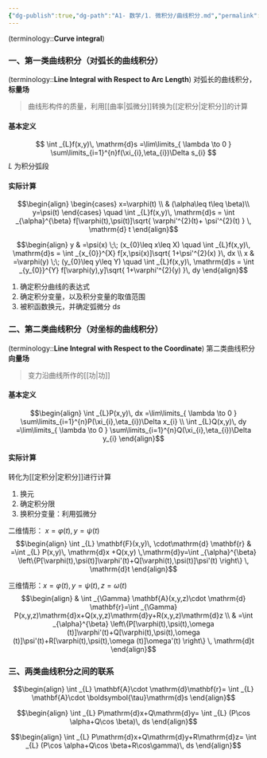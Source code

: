 ```yaml
---
{"dg-publish":true,"dg-path":"A1- 数学/1. 微积分/曲线积分.md","permalink":"/A1- 数学/1. 微积分/曲线积分/","dgPassFrontmatter":true,"noteIcon":"","created":"2024-10-08T23:44:25.893+08:00","updated":"2025-07-20T13:05:52.088+08:00"}
---
```



(terminology::**Curve integral**)

### 一、第一类曲线积分（对弧长的曲线积分）
(terminology::**Line Integral with Respect to Arc Length**)
对弧长的曲线积分，**标量场**
>曲线形构件的质量，利用[[曲率\|弧微分]]转换为[[定积分\|定积分]]的计算

#### 基本定义
$$
\int _{L}f(x,y)\, \mathrm{d}s =\lim\limits_{ \lambda \to 0 } \sum\limits_{i=1}^{n}f(\xi_{i},\eta_{i})\Delta s_{i}
$$
$L$ 为积分弧段


#### 实际计算
$$\begin{align}
\begin{cases}
x=\varphi(t) \\  & (\alpha\leq t\leq \beta)\\
y=\psi(t)
\end{cases} \quad \int _{L}f(x,y)\, \mathrm{d}s = \int _{\alpha}^{\beta}  f[\varphi(t),\psi(t)]\sqrt{ \varphi'^{2}(t)+ \psi'^{2}(t) } \, \mathrm{d} t
\end{align}$$

$$\begin{align}
y & =\psi(x) \;\;  (x_{0}\leq x\leq X) \quad \int _{L}f(x,y)\, \mathrm{d}s = \int _{x_{0}}^{X} f[x,\psi(x)]\sqrt{ 1+\psi'^{2}(x) }\, dx   \\
x & =\varphi(y) \;\; (y_{0}\leq y\leq Y) \quad  \int _{L}f(x,y)\, \mathrm{d}s = \int _{y_{0}}^{Y} f[\varphi(y),y]\sqrt{ 1+\varphi'^{2}(y) }\, dy  
\end{align}$$

1. 确定积分曲线的表达式
2. 确定积分变量，以及积分变量的取值范围
3. 被积函数换元，并确定弧微分 $\mathrm{d}s$

### 二、第二类曲线积分（对坐标的曲线积分）
(terminology::**Line Integral with Respect to the Coordinate**)
 第二类曲线积分   **向量场**
> 变力沿曲线所作的[[功\|功]]

#### 基本定义
$$\begin{align}
\int _{L}P(x,y)\, dx =\lim\limits_{ \lambda \to 0 } \sum\limits_{i=1}^{n}P(\xi_{i},\eta_{i})\Delta x_{i} \\
\int _{L}Q(x,y)\, dy =\lim\limits_{ \lambda \to 0 } \sum\limits_{i=1}^{n}Q(\xi_{i},\eta_{i})\Delta y_{i}
\end{align}$$

#### 实际计算
转化为[[定积分\|定积分]]进行计算
1. 换元
2. 确定积分限
3. 换积分变量：利用弧微分


二维情形： $x=\varphi (t),y=\psi (t)$
$$\begin{align}
 \int  _{L} \mathbf{F}(x,y)\, \cdot\mathrm{d} \mathbf{r}  & =\int  _{L} P(x,y)\, \mathrm{d}x +Q(x,y)  \,\mathrm{d}y=\int _{\alpha}^{\beta} \left\{P[\varphi(t),\psi(t)]\varphi'(t)+Q[\varphi(t),\psi(t)]\psi'(t) \right\} \, \mathrm{d}t
\end{align}$$

三维情形：$x=\varphi (t),y=\psi (t),z=\omega(t)$
$$\begin{align}
 & \int  _{\Gamma} \mathbf{A}(x,y,z)\cdot \mathrm{d} \mathbf{r}=\int  _{\Gamma} P(x,y,z)\mathrm{d}x+Q(x,y,z)\mathrm{d}y+R(x,y,z)\mathrm{d}z \\
 & =\int _{\alpha}^{\beta} \left\{P[\varphi(t),\psi(t),\omega (t)]\varphi'(t)+Q[\varphi(t),\psi(t),\omega (t)]\psi'(t)+R[\varphi(t),\psi(t),\omega (t)]\omega'(t) \right\} \, \mathrm{d}t
\end{align}$$


### 三、两类曲线积分之间的联系
$$\begin{align}
\int  _{L} \mathbf{A}\cdot \mathrm{d}\mathbf{r}= \int  _{L}  \mathbf{A}\cdot \boldsymbol{\tau}\mathrm{d}s
\end{align}$$

$$\begin{align}
\int  _{L} P\mathrm{d}x+Q\mathrm{d}y= \int  _{L} (P\cos \alpha+Q\cos \beta)\, ds 
\end{align}$$

$$\begin{align}
\int  _{L} P\mathrm{d}x+Q\mathrm{d}y+R\mathrm{d}z= \int  _{L} (P\cos \alpha+Q\cos \beta+R\cos\gamma)\, ds 
\end{align}$$


